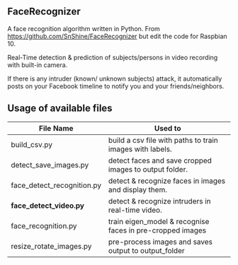 ## FaceRecognizer

A face recognition algorithm written in Python.  From https://github.com/SnShine/FaceRecognizer but edit the code for Raspbian 10.

Real-Time detection & prediction of subjects/persons in video recording with built-in camera.

If there is any intruder (known/ unknown subjects) attack, it automatically posts on your Facebook timeline to notify you and your friends/neighbors.


## Usage of available files

|File Name|Used to|
|---------|-------|
|build_csv.py|build a csv file with paths to train images with labels.|
|detect_save_images.py|detect faces and save cropped images to output folder.|
|face_detect_recognition.py|detect & recognize faces in images and display them.|
|**face_detect_video.py**|detect & recognize intruders in real-time video.|
|face_recognition.py|train eigen_model & recognise faces in pre-cropped images|
|resize_rotate_images.py|pre-process images and saves output to output_folder|
